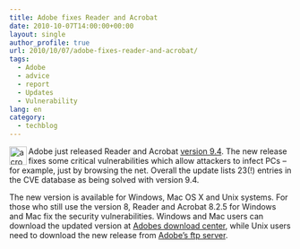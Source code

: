 ```yaml
---
title: Adobe fixes Reader and Acrobat
date: 2010-10-07T14:00:00+00:00
layout: single
author_profile: true
url: 2010/10/07/adobe-fixes-reader-and-acrobat/
tags:
  - Adobe
  - advice
  - report
  - Updates
  - Vulnerability
lang: en
category: 
  - techblog
---
```

<img title="acrobat_logo" border="0" alt="acrobat_logo" align="left" src="http://lh4.ggpht.com/_vaUVXcmC3OI/TK3LazWjdnI/AAAAAAAACmA/2BnShiDLkP0/acrobat_logo%5B4%5D.png?imgmax=800" width="31" height="33" />Adobe just released Reader and Acrobat [version 9.4](http://www.adobe.com/support/security/bulletins/apsb10-21.html). The new release fixes some critical vulnerabilities which allow attackers to infect PCs – for example, just by browsing the net. Overall the update lists 23(!) entries in the CVE database as being solved with version 9.4.

The new version is available for Windows, Mac OS X and Unix systems. For those who still use the version 8, Reader and Acrobat 8.2.5 for Windows and Mac fix the security vulnerabilities. Windows and Mac users can download the updated version at [Adobes download center](http://get.adobe.com/reader/), while Unix users need to download the new release from [Adobe’s ftp server](ftp://ftp.adobe.com/pub/adobe/reader/unix/9.x/9.4.0).
